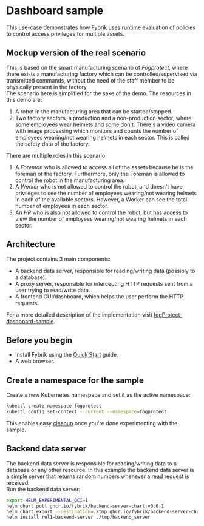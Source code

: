 # Dashboard sample

This use-case demonstrates how Fybrik uses runtime evaluation of policies 
to control access privileges for multiple assets.

## Mockup version of the real scenario

This is based on the smart manufacturing scenario of *Fogprotect*, 
where there exists a manufacturing factory which can be controlled/supervised via 
transmitted commands, without the need of the staff member to be physically present 
in the factory.  
The scenario here is simplified for the sake of the demo. The resources in this demo are:  
1. A robot in the manufacturing area that can be started/stopped.  
2. Two factory sectors, a production and a non-production sector, where some employees wear helmets 
and some don't. There's a video camera with image processing which monitors and counts the number of employees 
wearing/not wearing helmets in each sector. This is called the safety data of the factory.  

There are multiple roles in this scenario:  
1. A *Foreman* who is allowed to access all of the assets because he is the foreman of the factory. 
Furthermore, only the Foreman is allowed to control the robot in the manufacturing area.  
2. A *Worker* who is not allowed to control the robot, and doesn't have privileges to see the number 
of employees wearing/not wearing helmets in each of the available sectors. However, a Worker can see the total 
number of employees in each sector.  
3. An *HR* who is also not allowed to control the robot, but has access to view the number of employees 
wearing/not wearing helmets in each sector.

## Architecture
The project contains 3 main components:  
- A backend data server, responsible for reading/writing data (possibly to a database).  
- A proxy server, responsible for intercepting HTTP requests sent
from a user trying to read/write data.  
- A frontend GUI/dashboard, which helps the user perform the HTTP 
requests.

For a more detailed description of the implementation visit [fogProtect-dashboard-sample](https://github.com/fybrik/fogProtect-dashboard-sample/tree/chart-push).

## Before you begin

- Install Fybrik using the [Quick Start](../get-started/quickstart.md) guide.
- A web browser.

## Create a namespace for the sample

Create a new Kubernetes namespace and set it as the active namespace:

```bash
kubectl create namespace fogprotect
kubectl config set-context --current --namespace=fogprotect
```

This enables easy [cleanup](#cleanup) once you're done experimenting with the sample.

## Backend data server

The backend data server is responsible for reading/writing data to a database or any other resource. In this 
example the backend data server is a simple server that returns random numbers whenever a read request is 
received.  
Run the backend data server:  
```bash
export HELM_EXPERIMENTAL_OCI=1
helm chart pull ghcr.io/fybrik/backend-server-chart:v0.0.1
helm chart export --destination=./tmp ghcr.io/fybrik/backend-server-chart:v0.0.1
helm install rel1-backend-server ./tmp/backend_server
```


